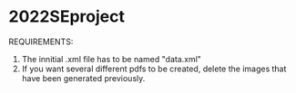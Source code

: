 # 2022SEproject
REQUIREMENTS:

1) The innitial .xml file has to be named "data.xml"
2) If you want several different pdfs to be created, 
   delete the images that have been generated previously.
